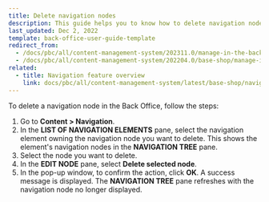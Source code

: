 ```yaml
---
title: Delete navigation nodes
description: This guide helps you to know how to delete navigation nodes in the Spryker Cloud Commerce OS Back Office.
last_updated: Dec 2, 2022
template: back-office-user-guide-template
redirect_from:
  - /docs/pbc/all/content-management-system/202311.0/manage-in-the-back-office/navigation/delete-navigation-nodes.html
  - /docs/pbc/all/content-management-system/202204.0/base-shop/manage-in-the-back-office/navigation/delete-navigation-nodes.html
related:
  - title: Navigation feature overview
    link: docs/pbc/all/content-management-system/latest/base-shop/navigation-feature-overview.html
---
```


To delete a navigation node in the Back Office, follow the steps:

1. Go to **Content&nbsp;<span aria-label="and then">></span> Navigation**.
2. In the **LIST OF NAVIGATION ELEMENTS** pane, select the navigation element owning the navigation node you want to delete.
    This shows the element's navigation nodes in the **NAVIGATION TREE** pane.
3. Select the node you want to delete.
4. In the **EDIT NODE** pane, select **Delete selected node**.
5. In the pop-up window, to confirm the action, click **OK**.
  A success message is displayed. The **NAVIGATION TREE** pane refreshes with the navigation node no longer displayed.
